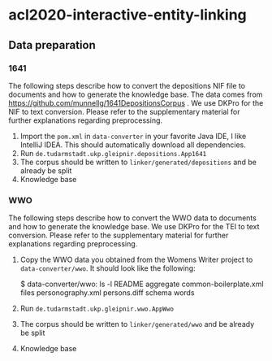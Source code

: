 # acl2020-interactive-entity-linking

## Data preparation

### 1641

The following steps describe how to convert the depositions NIF file to documents and how to generate the knowledge base. The data comes from https://github.com/munnellg/1641DepositionsCorpus . We use DKPro for the NIF to text conversion. Please refer to the supplementary material for further explanations regarding preprocessing.

1. Import the `pom.xml` in `data-converter` in your favorite Java IDE, I like IntelliJ IDEA. This should automatically download all dependencies.
2. Run `de.tudarmstadt.ukp.gleipnir.depositions.App1641`
3. The corpus should be written to `linker/generated/depositions` and be already be split
4. Knowledge base

### WWO

The following steps describe how to convert the WWO data to documents and how to generate the knowledge base. We use DKPro for the TEI to text conversion. Please refer to the supplementary material for further explanations regarding preprocessing.

1. Copy the WWO data you obtained from the Womens Writer project to `data-converter/wwo`. It should look like the following:

    $ data-converter/wwo: ls -l
    README
    aggregate
    common-boilerplate.xml
    files
    personography.xml
    persons.diff
    schema
    words

2. Run `de.tudarmstadt.ukp.gleipnir.wwo.AppWwo`
3. The corpus should be written to `linker/generated/wwo` and be already be split
4. Knowledge base